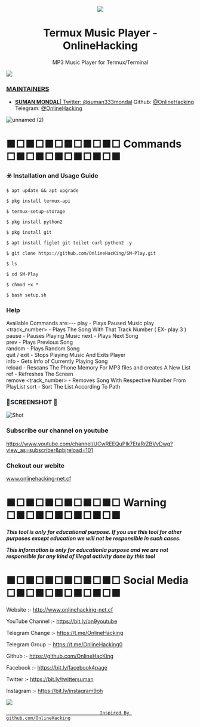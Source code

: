 <p align="center">
  <img src="https://i.pinimg.com/originals/54/19/02/541902f716f7edd427cfa5a9e1230be6.png">  
</p>

<h1 align="center">Termux Music Player - OnlineHacking</h1>
<p align="center">
  MP3 Music Player for Termux/Terminal 
</p>

<a href="https://t.me/OnlineHacking"><img src="https://img.shields.io/badge/telegram-Mr.Suman || OnlineHacking-blue.svg">


### MAINTAINERS
* **SUMAN MONDAL**| 
Twitter: <a href="https://twitter.com/suman333mondal">@suman333mondal</a>
Github: <a href="https://github.com/OnlineHacking">@OnlineHacking</a>
Telegram: <a href="https://t.me/OnlineHacking">@OnlineHacking</a>

![unnamed (2)](https://i.pinimg.com/originals/34/5d/f8/345df8243113189d871078c2f406163d.png)



# ■□■□■□■□■□■□ Commands □■□■□■□■□■□■

### ☣️ Installation and Usage Guide
```
$ apt update && apt upgrade
```
```
$ pkg install termux-api
```
```
$ termux-setup-storage
```
```
$ pkg install python2
```
```
$ pkg install git
```
```
$ apt install figlet git toilet curl python2 -y
```
```
$ git clone https://github.com/OnlineHacKing/SM-Play.git
```
```
$ ls
```
```
$ cd SM-Play
```
```
$ chmod +x *
```
```
$ bash setup.sh
```
### Help

Available Commands are:---
         play                  - Plays Paused Music 
          play <track_number>   - Plays The Song With That Track Number ( EX- play 3 )
          pause                 - Pauses Playing Music
          next                  - Plays Next Song   
          prev                  - Plays Previous Song    
          random                - Plays Random Song   
          quit / exit           - Stops Playing Music And Exits Player  
          info                  - Gets Info of Currently Playing Song  
          reload                - Rescans The Phone Memory For MP3 files and creates A New List
          ref                   - Refreshes The Screen  
          remove <track_number> - Removes Song With Respective Number From PlayList
          sort                  - Sort The List According To Path   

### 📱SCREENSHOT 📲
![Shot](https://i.pinimg.com/originals/ff/86/61/ff86619dce22d3beffe1bb4d0dcced5f.png)


### Subscribe our channel on youtube
https://www.youtube.com/channel/UCwREEQuPIk7EtaRrZBVvDwg?view_as=subscriber&pbjreload=101

### Chekout our webite 
www.onlinehacking-net.cf

# ■□■□■□■□■□■□ Warning □■□■□■□■□■□■

***This tool is only for educational purpose. If you use this tool for other purposes except education we will not be responsible in such cases.***

***This information is only for educationla purpose and we are not responsible for any kind of illegal activity done by this tool***


# ■□■□■□■□■□■□ Social Media □■□■□■□■□■□■

Website :- http://www.onlinehacking-net.cf

YouTube Channel :- https://bit.ly/on9youtube

Telegram Change :- https://t.me/OnlineHacking

Telegram Group :- https://t.me/OnlineHacking0

Github :- https://github.com/OnlineHacKing

Facebook :-  https://bit.ly/facebook4page

Twitter :- https://bit.ly/twittersuman

Instagram :- https://bit.ly/instagram9oh

<a href="https://t.me/OnlineHacking"><img src="https://img.shields.io/badge/telegram-Ms.Suman || OnlineHacking-blue.svg">


                                       Inspired By github.com/OnlineHacking
